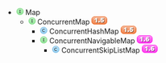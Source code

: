 * ![I] Map
    * ![I] ConcurrentMap ![5]
        * ![C] ConcurrentHashMap ![5]
        * ![I] ConcurrentNavigableMap ![6]
            * ![C] ConcurrentSkipListMap ![6]

[C]: images/classTypeJavaClass.png
[I]: images/classTypeInterface.png
[5]: images/j5.png
[6]: images/j6.png